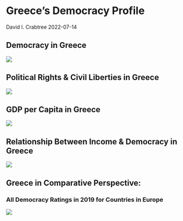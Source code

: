 Greece’s Democracy Profile
================
David I. Crabtree
2022-07-14

## Democracy in Greece

![](C:\Users\David\Desktop\PROGRA~1\FILESA~1\CFSS\hw06\reports\GREECE~1/figure-gfm/Demscore-1.png)<!-- -->

## Political Rights & Civil Liberties in Greece

![](C:\Users\David\Desktop\PROGRA~1\FILESA~1\CFSS\hw06\reports\GREECE~1/figure-gfm/Political%20Rights%20&%20Civil%20Libs-1.png)<!-- -->

## GDP per Capita in Greece

![](C:\Users\David\Desktop\PROGRA~1\FILESA~1\CFSS\hw06\reports\GREECE~1/figure-gfm/GDP%20per%20Capita-1.png)<!-- -->

## Relationship Between Income & Democracy in Greece

![](C:\Users\David\Desktop\PROGRA~1\FILESA~1\CFSS\hw06\reports\GREECE~1/figure-gfm/Income%20&%20Dem-1.png)<!-- -->

## Greece in Comparative Perspective:

### All Democracy Ratings in 2019 for Countries in Europe

![](C:\Users\David\Desktop\PROGRA~1\FILESA~1\CFSS\hw06\reports\GREECE~1/figure-gfm/Democracy%20in%20Comparative%20Perspective-1.png)<!-- -->
